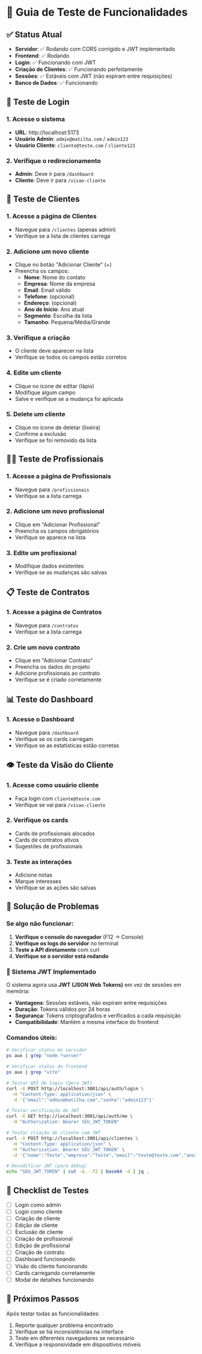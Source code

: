 # 🧪 Guia de Teste de Funcionalidades

## ✅ Status Atual
- **Servidor**: ✅ Rodando com CORS corrigido e JWT implementado
- **Frontend**: ✅ Rodando
- **Login**: ✅ Funcionando com JWT
- **Criação de Clientes**: ✅ Funcionando perfeitamente
- **Sessões**: ✅ Estáveis com JWT (não expiram entre requisições)
- **Banco de Dados**: ✅ Funcionando

## 🔐 Teste de Login

### 1. Acesse o sistema
- **URL**: http://localhost:5173
- **Usuário Admin**: `admin@matilha.com` / `admin123`
- **Usuário Cliente**: `cliente@teste.com` / `cliente123`

### 2. Verifique o redirecionamento
- **Admin**: Deve ir para `/dashboard`
- **Cliente**: Deve ir para `/visao-cliente`

## 👥 Teste de Clientes

### 1. Acesse a página de Clientes
- Navegue para `/clientes` (apenas admin)
- Verifique se a lista de clientes carrega

### 2. Adicione um novo cliente
- Clique no botão "Adicionar Cliente" (+)
- Preencha os campos:
  - **Nome**: Nome do contato
  - **Empresa**: Nome da empresa
  - **Email**: Email válido
  - **Telefone**: (opcional)
  - **Endereço**: (opcional)
  - **Ano de Início**: Ano atual
  - **Segmento**: Escolha da lista
  - **Tamanho**: Pequena/Média/Grande

### 3. Verifique a criação
- O cliente deve aparecer na lista
- Verifique se todos os campos estão corretos

### 4. Edite um cliente
- Clique no ícone de editar (lápis)
- Modifique algum campo
- Salve e verifique se a mudança foi aplicada

### 5. Delete um cliente
- Clique no ícone de deletar (lixeira)
- Confirme a exclusão
- Verifique se foi removido da lista

## 👨‍💼 Teste de Profissionais

### 1. Acesse a página de Profissionais
- Navegue para `/profissionais`
- Verifique se a lista carrega

### 2. Adicione um novo profissional
- Clique em "Adicionar Profissional"
- Preencha os campos obrigatórios
- Verifique se aparece na lista

### 3. Edite um profissional
- Modifique dados existentes
- Verifique se as mudanças são salvas

## 📋 Teste de Contratos

### 1. Acesse a página de Contratos
- Navegue para `/contratos`
- Verifique se a lista carrega

### 2. Crie um novo contrato
- Clique em "Adicionar Contrato"
- Preencha os dados do projeto
- Adicione profissionais ao contrato
- Verifique se é criado corretamente

## 📊 Teste do Dashboard

### 1. Acesse o Dashboard
- Navegue para `/dashboard`
- Verifique se os cards carregam
- Verifique se as estatísticas estão corretas

## 👁️ Teste da Visão do Cliente

### 1. Acesse como usuário cliente
- Faça login com `cliente@teste.com`
- Verifique se vai para `/visao-cliente`

### 2. Verifique os cards
- Cards de profissionais alocados
- Cards de contratos ativos
- Sugestões de profissionais

### 3. Teste as interações
- Adicione notas
- Marque interesses
- Verifique se as ações são salvas

## 🔧 Solução de Problemas

### Se algo não funcionar:

1. **Verifique o console do navegador** (F12 → Console)
2. **Verifique os logs do servidor** no terminal
3. **Teste a API diretamente** com curl
4. **Verifique se o servidor está rodando**

### 🔐 Sistema JWT Implementado

O sistema agora usa **JWT (JSON Web Tokens)** em vez de sessões em memória:
- **Vantagens**: Sessões estáveis, não expiram entre requisições
- **Duração**: Tokens válidos por 24 horas
- **Segurança**: Tokens criptografados e verificados a cada requisição
- **Compatibilidade**: Mantém a mesma interface do frontend

### Comandos úteis:

```bash
# Verificar status do servidor
ps aux | grep "node.*server"

# Verificar status do frontend
ps aux | grep "vite"

# Testar API de login (gera JWT)
curl -X POST http://localhost:3001/api/auth/login \
  -H "Content-Type: application/json" \
  -d '{"email":"admin@matilha.com","senha":"admin123"}'

# Testar verificação de JWT
curl -X GET http://localhost:3001/api/auth/me \
  -H "Authorization: Bearer SEU_JWT_TOKEN"

# Testar criação de cliente com JWT
curl -X POST http://localhost:3001/api/clientes \
  -H "Content-Type: application/json" \
  -H "Authorization: Bearer SEU_JWT_TOKEN" \
  -d '{"nome":"Teste","empresa":"Teste","email":"teste@teste.com","anoInicio":2024,"segmento":"Tecnologia","tamanho":"Média"}'

# Decodificar JWT (para debug)
echo "SEU_JWT_TOKEN" | cut -d. -f2 | base64 -d | jq .
```

## 📝 Checklist de Testes

- [ ] Login como admin
- [ ] Login como cliente
- [ ] Criação de cliente
- [ ] Edição de cliente
- [ ] Exclusão de cliente
- [ ] Criação de profissional
- [ ] Edição de profissional
- [ ] Criação de contrato
- [ ] Dashboard funcionando
- [ ] Visão do cliente funcionando
- [ ] Cards carregando corretamente
- [ ] Modal de detalhes funcionando

## 🚀 Próximos Passos

Após testar todas as funcionalidades:
1. Reporte qualquer problema encontrado
2. Verifique se há inconsistências na interface
3. Teste em diferentes navegadores se necessário
4. Verifique a responsividade em dispositivos móveis
